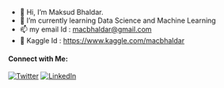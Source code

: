 - 👋 Hi, I’m Maksud Bhaldar.
- 🌱 I’m currently learning Data Science and Machine Learning
- 📫 my email Id : macbhaldar@gmail.com
- 🦩 Kaggle Id : https://www.kaggle.com/macbhaldar

#### Connect with Me:

[![Twitter](https://cdn-icons-png.flaticon.com/32/1409/1409937.png)][1]
[![LinkedIn](https://cdn-icons-png.flaticon.com/32/1409/1409945.png)][2]

[1]: https://www.twitter.com/macbhaldar
[2]: https://www.linkedin.com/in/macbhaldar
